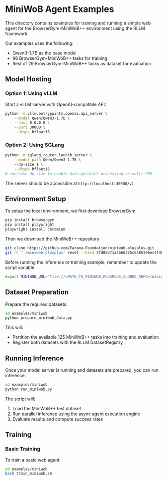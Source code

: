 # MiniWoB Agent Examples

This directory contains examples for training and running a simple web agent for the BrowserGym-MiniWoB++ environment using the RLLM framework. 

Our examples uses the following:
* Qwen3-1.7B as the base model
* 96 BrowserGym-MiniWoB++ tasks for training
* Rest of 29 BrowserGym-MiniWoB++ tasks as dataset for evaluation


## Model Hosting

### Option 1: Using vLLM

Start a vLLM server with OpenAI-compatible API:

```bash
python -m vllm.entrypoints.openai.api_server \
    --model Qwen/Qwen3-1.7B \
    --host 0.0.0.0 \
    --port 30000 \
    --dtype bfloat16 
```

### Option 2: Using SGLang

```bash
python -m sglang_router.launch_server \
    --model-path Qwen/Qwen3-1.7B \ 
    --dp-size 1 \
    --dtype bfloat16
# increase dp_size to enable data-parallel processing on multi-GPU 
```

The server should be accessible at `http://localhost:30000/v1`

## Environment Setup 

To setup the local environment, we first download BrowserGym

```bash
pip install browsergym
pip install playwright
playwright install chromium
```

Then we download the MiniWoB++ repository

```bash
git clone https://github.com/Farama-Foundation/miniwob-plusplus.git
git -C "./miniwob-plusplus" reset --hard 7fd85d71a4b60325c6585396ec4f48377d049838
```

Before running the inference or training example, remember to update the script variable

```bash
export MINIWOB_URL="file://<PATH_TO_MINIWOB_PLUSPLUS_CLONED_REPO>/miniwob/html/miniwob/"
```

## Dataset Preparation

Prepare the required datasets:

```bash
cd examples/miniwob
python prepare_miniwob_data.py
```

This will:
- Partition the available 125 MiniWoB++ tasks into training and evaluation
- Register both datasets with the RLLM DatasetRegistry

## Running Inference

Once your model server is running and datasets are prepared, you can run inference:

```bash
cd examples/miniwob
python run_miniwob.py
```

The script will:
1. Load the MiniWoB++ test dataset
2. Run parallel inference using the async agent execution engine
3. Evaluate results and compute success rates

## Training

### Basic Training

To train a basic web agent:

```bash
cd examples/miniwob
bash train_miniwob.sh
```